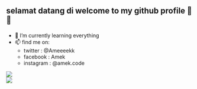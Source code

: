 ## <p> selamat datang di welcome to my github profile 👋😁 </p>

- 🌱 I’m currently learning everything
- 📫 find me on: 
  - twitter : @Ameeeekk
  - facebook : Amek
  - instagram : @amek.code

<img src = "https://github-readme-stats.vercel.app/api?username=Ameeeek&count_private=true&show_icons=true&theme=radical&)](https://github.com/Ameeeek/github-readme-stats)" style="display:flex;">
<img src = "https://discord.c99.nl/widget/theme-3/291715441867489291.png">
<!--
**Ameeeek/readme** is a ✨ _special_ ✨ repository because its `README.md` (this file) appears on your GitHub profile.
